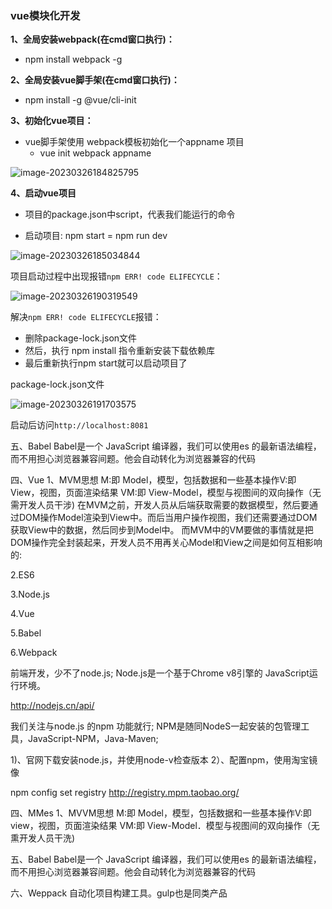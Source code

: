 ###  vue模块化开发

**1、全局安装webpack(在cmd窗口执行)：**

- npm install webpack -g

**2、全局安装vue脚手架(在cmd窗口执行)：**

- npm install -g @vue/cli-init

**3、初始化vue项目：**

- vue脚手架使用 webpack模板初始化一个appname 项目
  - vue init webpack appname 

![image-20230326184825795](https://cdn.jsdelivr.net/gh/Li-ShiLin/images/D:%5Cgithub%5Cimages202303261852473.png)



**4、启动vue项目**

- 项目的package.json中script，代表我们能运行的命令

- 启动项目:   npm start = npm run dev 



![image-20230326185034844](https://cdn.jsdelivr.net/gh/Li-ShiLin/images/D:%5Cgithub%5Cimages202303261852446.png)

项目启动过程中出现报错`npm ERR! code ELIFECYCLE`：

![image-20230326190319549](https://cdn.jsdelivr.net/gh/Li-ShiLin/images/D:%5Cgithub%5Cimages202303261921065.png)

解决`npm ERR! code ELIFECYCLE`报错：

- 删除package-lock.json文件
- 然后，执行 npm install 指令重新安装下载依赖库
- 最后重新执行npm start就可以启动项目了

package-lock.json文件

![image-20230326191703575](C:\Users\22418\AppData\Roaming\Typora\typora-user-images\image-20230326191703575.png)



启动后访问`http://localhost:8081`







五、Babel
Babel是一个 JavaScript 编译器，我们可以使用es 的最新语法编程，而不用担心浏览器兼容间题。他会自动转化为浏览器兼容的代码





四、Vue
1、MVM思想
M:即 Model，模型，包括数据和一些基本操作V:即 View，视图，页面渲染结果
VM:即 View-Model，模型与视图间的双向操作（无需开发人员干涉)
在MVM之前，开发人员从后端获取需要的数据模型，然后要通过DOM操作Model渲染到View中。而后当用户操作视图，我们还需要通过DOM获取View中的数据，然后同步到Model中。
而MVM中的VM要做的事情就是把DOM操作完全封装起来，开发人员不用再关心Model和View之间是如何互相影响的:







2.ES6





3.Node.js





4.Vue

5.Babel

6.Webpack













前端开发，少不了node.js; Node.js是一个基于Chrome v8引擎的 JavaScript运行环境。

http://nodejs.cn/api/

我们关注与node.js 的npm 功能就行;
NPM是随同NodeS一起安装的包管理工具，JavaScript-NPM，Java-Maven;

1)、官网下载安装node.js，并使用node-v检查版本
2）、配置npm，使用淘宝镜像

npm config set registry http://registry.mpm.taobao.org/







四、MMes
1、MVVM思想
M:即 Model，模型，包括数据和一些基本操作V:即 view，视图，页面渲染结果
VM:即 View-Model．模型与视图间的双向操作（无熏开发人员干洗)





五、Babel
Babel是一个 JavaScript 编译器，我们可以使用es 的最新语法编程，而不用担心浏览器兼容间题。他会自动转化为浏览器兼容的代码





六、Weppack
自动化项目构建工具。gulp也是同类产品

